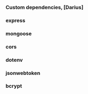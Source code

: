 ### Custom dependencies, [Darius]

### express

### mongoose

### cors

### dotenv

### jsonwebtoken

### bcrypt
